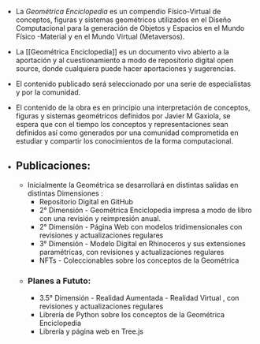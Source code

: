 - La *Geométrica Enciclopedia* es un compendio Físico-Virtual de conceptos, figuras y sistemas geométricos utilizados en el Diseño Computacional para la generación de Objetos y Espacios en el Mundo Físico -Material y en el Mundo Virtual  (Metaversos).
- La [[Geométrica Enciclopedia]] es un documento vivo abierto a la aportación y al cuestionamiento a modo de repositorio digital open source, donde cualquiera puede hacer aportaciones y sugerencias.
- El contenido publicado será seleccionado por una serie de especialistas y por la comunidad.
- El contenido de la obra es en principio una interpretación de conceptos, figuras y sistemas geométricos definidos por Javier M Gaxiola, se espera que con el tiempo los conceptos y representaciones sean definidos así como generados por una comunidad comprometida en estudiar y compartir los conocimientos de la forma computacional.

- ## Publicaciones:
	- Inicialmente la Geométrica se desarrollará en distintas salidas en distintas Dimensiones :
		- Repositorio Digital en GitHub
		- 2° Dimensión - Geométrica Enciclopedia impresa a modo de libro con una revisión y reimpresión anual.
		- 2° Dimensión - Página Web con modelos tridimensionales con revisiones y actualizaciones regulares
		- 3° Dimensión - Modelo Digital en Rhinoceros y sus extensiones paramétricas, con revisiones y actualizaciones regulares
		- NFTs - Coleccionables sobre los conceptos de la Geométrica
	- ### Planes a Fututo:
		- 3.5° Dimensión - Realidad Aumentada - Realidad Virtual , con revisiones y actualizaciones regulares
		- Librería de Python sobre los conceptos de la Geométrica Enciclopedia
		- Librería y página web en Tree.js
